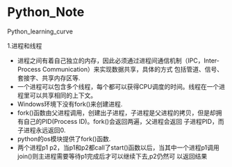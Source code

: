 # Python_Note
 Python_learning_curve

1.进程和线程

- 进程之间有着自己独立的内存，因此必须通过进程间通信机制（IPC，Inter-Process Communication）来实现数据共享，具体的方式
包括管道、信号、套接字、共享内存区等.
- 一个进程可以包含多个线程，每个都可以获得CPU调度的时间。线程在一个进程里可以共享相同的上下文。
- Windows环境下没有fork()来创建进程.
- fork()函数由父进程调用，创建出子进程，子进程是父进程的拷贝，但是却拥有自己的PID(Process ID)。fork()会返回两遍，父进程会返回
子进程PID，而子进程永远返回0.
- python的os模块提供了fork()函数.
- 两个进程p1 p2，当p1和p2都call了start()函数以后，当其中一个进程p1调用join()则主进程需要等待p1完成后才可以继续下去,p2仍然可
以返回结果